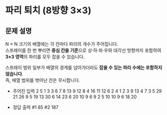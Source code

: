 # 파리 퇴치 (8방향 3×3)

## 문제 설명
N × N 크기의 배열에는 각 칸마다 파리의 개수가 주어집니다.  
스프레이를 한 번 뿌리면 **중심 칸을 기준**으로 상·하·좌·우와 대각선 방향까지 포함하여 **3×3 영역**의 파리를 모두 잡을 수 있습니다.  

스프레이 범위 일부가 배열의 경계를 넘어가더라도 **잡을 수 있는 파리 수에는 포함하지 않습니다**.  
즉, 배열 범위를 벗어난 칸은 무시합니다.

- 주어진 입력
2
5
1 3 3 6 7
8 13 9 12 8
4 16 11 12 6
2 4 1 2 3
9 13 4 7 3
5
29 21 26 9 5
19 13 30 6 14
23 6 20 10 9
6 9 2 5 10
10 9 6 18 20

- 정답 출력
#1 85
#2 187